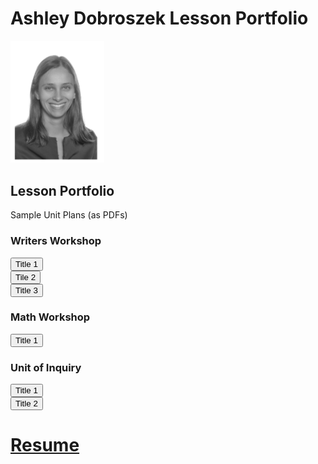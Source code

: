 # Ashley Dobroszek Lesson Portfolio



<img src="photo.PNG" alt="drawing" width="150"/>



## Lesson Portfolio

Sample Unit Plans (as PDFs)



### Writers Workshop

<form action="https://www.w3docs.com/" method="get" target="_blank">
         <button type="submit">Title 1</button>
      </form>

<form action="https://www.w3docs.com/" method="get" target="_blank">
         <button type="submit">Tile 2</button>
      </form>

<form action="https://www.w3docs.com/" method="get" target="_blank">
         <button type="submit">Title 3</button>
      </form>

### Math Workshop

<form action="https://www.w3docs.com/" method="get" target="_blank">
         <button type="submit">Title 1</button>
      </form>


### Unit of Inquiry

<form action="https://www.w3docs.com/" method="get" target="_blank">
         <button type="submit">Title 1</button>
      </form>

<form action="https://www.w3docs.com/" method="get" target="_blank">
         <button type="submit">Title 2</button>
      </form>


# [Resume](Resume_Ashley_Dobroszek.pdf)

